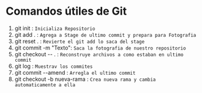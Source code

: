 # Comandos útiles de Git

1. git init : ```Inicializa Repositorio```
2. git add . : ```Agrega a Stage de ultimo commit y prepara para Fotografia```
3. git reset . : ```Revierte el git add lo saca del stage```
4. git commit -m "Texto": ```Saca la fotografia de nuestro repositorio```
5. git checkout -- . : ```Reconstruye archivos a como estaban en ultimo commit```
6. git log : ```Muestrav los commites```
7. git commit --amend : ```Arregla el ultimo commit```
8. git checkout -b nueva-rama : ```Crea nueva rama y cambia automaticamente a ella```